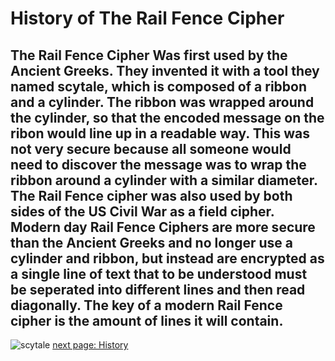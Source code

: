 # History of The Rail Fence Cipher
## The Rail Fence Cipher Was first used by the Ancient Greeks. They invented it with a tool they named scytale, which is composed of a ribbon and a cylinder. The ribbon was wrapped around the cylinder, so that the encoded message on the ribon would line up in a readable way. This was not very secure because all someone would need to discover the message was to wrap the ribbon around a cylinder with a similar diameter. The Rail Fence cipher was also used by both sides of the US Civil War as a field cipher. Modern day Rail Fence Ciphers are more secure than the Ancient Greeks and no longer use a cylinder and ribbon, but instead are encrypted as a single line of text that to be understood must be seperated into different lines and then read diagonally. The key of a modern Rail Fence cipher is the amount of lines it will contain.
![scytale](http://www.cs.trincoll.edu/~crypto/historical/scytale.JPG)
[next page: History]()
